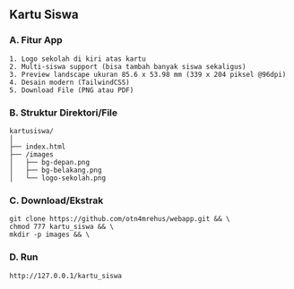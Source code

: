 ## Kartu Siswa
### A. Fitur App
```
1. Logo sekolah di kiri atas kartu
2. Multi-siswa support (bisa tambah banyak siswa sekaligus)
3. Preview landscape ukuran 85.6 x 53.98 mm (339 x 204 piksel @96dpi)
4. Desain modern (TailwindCSS)
5. Download File (PNG atau PDF)
```
### B. Struktur Direktori/File
```
kartusiswa/
│
├── index.html
├── /images
│   ├── bg-depan.png
│   ├── bg-belakang.png
│   └── logo-sekolah.png

```
### C. Download/Ekstrak
```
git clone https://github.com/otn4mrehus/webapp.git && \
chmod 777 kartu_siswa && \
mkdir -p images && \
```

### D. Run 
```
http://127.0.0.1/kartu_siswa
```
